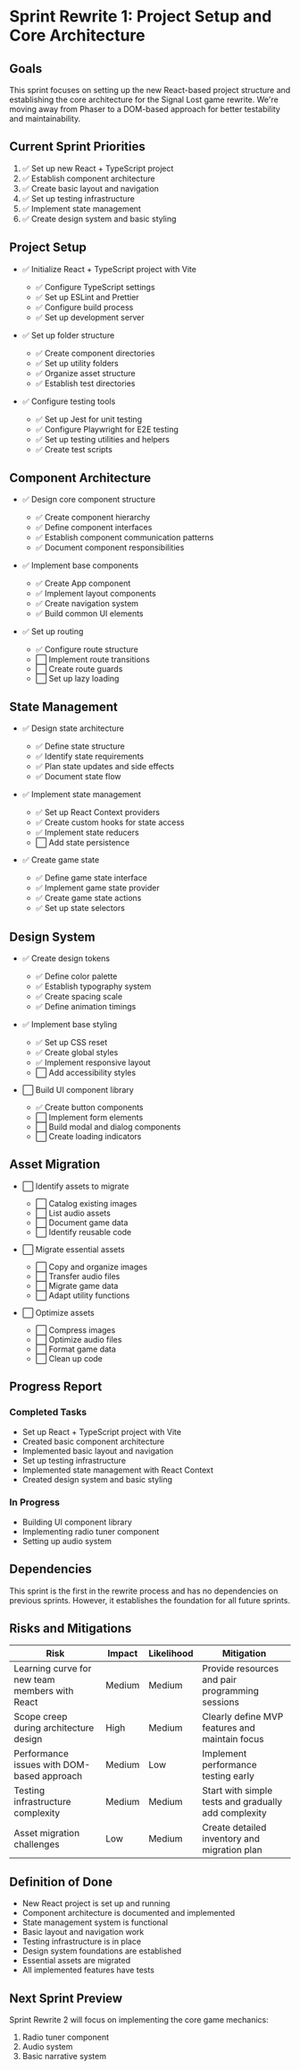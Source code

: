 # Sprint Rewrite 1: Project Setup and Core Architecture

## Goals

This sprint focuses on setting up the new React-based project structure and establishing the core architecture for the Signal Lost game rewrite. We're moving away from Phaser to a DOM-based approach for better testability and maintainability.

## Current Sprint Priorities

1. ✅ Set up new React + TypeScript project
2. ✅ Establish component architecture
3. ✅ Create basic layout and navigation
4. ✅ Set up testing infrastructure
5. ✅ Implement state management
6. ✅ Create design system and basic styling

## Project Setup

- ✅ Initialize React + TypeScript project with Vite
  - ✅ Configure TypeScript settings
  - ✅ Set up ESLint and Prettier
  - ✅ Configure build process
  - ✅ Set up development server

- ✅ Set up folder structure
  - ✅ Create component directories
  - ✅ Set up utility folders
  - ✅ Organize asset structure
  - ✅ Establish test directories

- ✅ Configure testing tools
  - ✅ Set up Jest for unit testing
  - ✅ Configure Playwright for E2E testing
  - ✅ Set up testing utilities and helpers
  - ✅ Create test scripts

## Component Architecture

- ✅ Design core component structure
  - ✅ Create component hierarchy
  - ✅ Define component interfaces
  - ✅ Establish component communication patterns
  - ✅ Document component responsibilities

- ✅ Implement base components
  - ✅ Create App component
  - ✅ Implement layout components
  - ✅ Create navigation system
  - ✅ Build common UI elements

- ✅ Set up routing
  - ✅ Configure route structure
  - ⬜ Implement route transitions
  - ⬜ Create route guards
  - ⬜ Set up lazy loading

## State Management

- ✅ Design state architecture
  - ✅ Define state structure
  - ✅ Identify state requirements
  - ✅ Plan state updates and side effects
  - ✅ Document state flow

- ✅ Implement state management
  - ✅ Set up React Context providers
  - ✅ Create custom hooks for state access
  - ✅ Implement state reducers
  - ⬜ Add state persistence

- ✅ Create game state
  - ✅ Define game state interface
  - ✅ Implement game state provider
  - ✅ Create game state actions
  - ✅ Set up state selectors

## Design System

- ✅ Create design tokens
  - ✅ Define color palette
  - ✅ Establish typography system
  - ✅ Create spacing scale
  - ✅ Define animation timings

- ✅ Implement base styling
  - ✅ Set up CSS reset
  - ✅ Create global styles
  - ✅ Implement responsive layout
  - ⬜ Add accessibility styles

- ⬜ Build UI component library
  - ✅ Create button components
  - ⬜ Implement form elements
  - ⬜ Build modal and dialog components
  - ⬜ Create loading indicators

## Asset Migration

- ⬜ Identify assets to migrate
  - ⬜ Catalog existing images
  - ⬜ List audio assets
  - ⬜ Document game data
  - ⬜ Identify reusable code

- ⬜ Migrate essential assets
  - ⬜ Copy and organize images
  - ⬜ Transfer audio files
  - ⬜ Migrate game data
  - ⬜ Adapt utility functions

- ⬜ Optimize assets
  - ⬜ Compress images
  - ⬜ Optimize audio files
  - ⬜ Format game data
  - ⬜ Clean up code

## Progress Report

### Completed Tasks

- Set up React + TypeScript project with Vite
- Created basic component architecture
- Implemented basic layout and navigation
- Set up testing infrastructure
- Implemented state management with React Context
- Created design system and basic styling

### In Progress

- Building UI component library
- Implementing radio tuner component
- Setting up audio system

## Dependencies

This sprint is the first in the rewrite process and has no dependencies on previous sprints. However, it establishes the foundation for all future sprints.

## Risks and Mitigations

| Risk | Impact | Likelihood | Mitigation |
|------|--------|------------|------------|
| Learning curve for new team members with React | Medium | Medium | Provide resources and pair programming sessions |
| Scope creep during architecture design | High | Medium | Clearly define MVP features and maintain focus |
| Performance issues with DOM-based approach | Medium | Low | Implement performance testing early |
| Testing infrastructure complexity | Medium | Medium | Start with simple tests and gradually add complexity |
| Asset migration challenges | Low | Medium | Create detailed inventory and migration plan |

## Definition of Done

- New React project is set up and running
- Component architecture is documented and implemented
- State management system is functional
- Basic layout and navigation work
- Testing infrastructure is in place
- Design system foundations are established
- Essential assets are migrated
- All implemented features have tests

## Next Sprint Preview

Sprint Rewrite 2 will focus on implementing the core game mechanics:
1. Radio tuner component
2. Audio system
3. Basic narrative system

